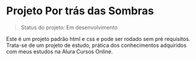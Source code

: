 # Projeto Por trás das Sombras

> Status do projeto: Em desenvolvimento

Este é um projeto padrão html e css e pode ser rodado sem pré requisitos. Trata-se de um projeto de estudo, prática dos conhecimentos adquiridos com meus estudos na
Alura Cursos Online.

